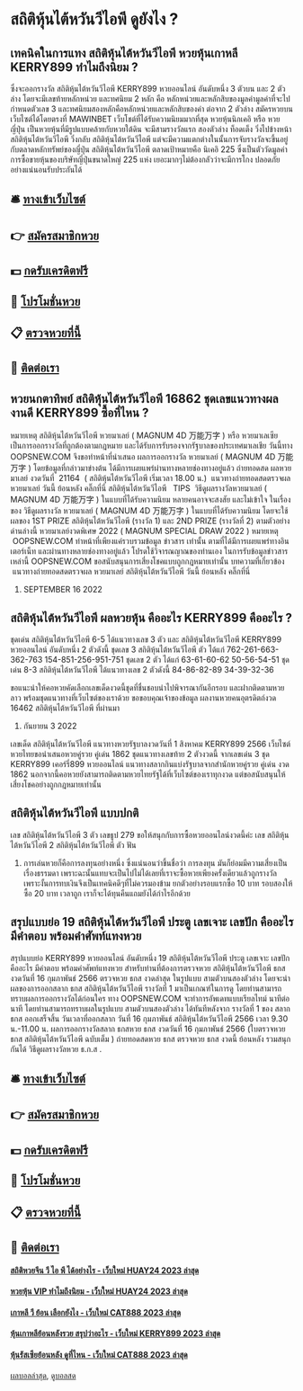 # สถิติหุ้นไต้หวันวีไอพี ดูยังไง ?
## เทคนิคในการแทง สถิติหุ้นไต้หวันวีไอพี หวยหุ้นเกาหลี KERRY899 ทำไมถึงนิยม ?
ซึ่งจะออกรางวัล สถิติหุ้นไต้หวันวีไอพี KERRY899 หวยออนไลน์ อันดับหนึ่ง 3 ตัวบน และ 2 ตัวล่าง โดยจะมีเลขท้ายหลักหน่วย และทศนิยม 2 หลัก คือ หลักหน่วยและหลักสิบของมูลค่ามูลค่าที่จะไป กำหนดตัวเลข 3 และทศนิยมสองหลักคือหลักหน่วยและหลักสิบของค่า ต่อจาก 2 ตัวล่าง สมัครหวยบนเว็บไซต์ได้โดยตรงที่ MAWINBET เว็บโชต์ที่ได้รับความนิยมมากที่สุด
หวยหุ้นนิกเคอิ หรือ หวยญี่ปุ่น เป็นหวยหุ้นที่มีรูปแบบคล้ายกับหวยใต้ดิน จะมีสามรางวัลแรก สองตัวล่าง ท็อดเต็ง วิ่งไปข้างหน้า สถิติหุ้นไต้หวันวีไอพี วิ่งกลับ สถิติหุ้นไต้หวันวีไอพี แต่จะมีความแตกต่างในนั้นการจับรางวัลจะขึ้นอยู่กับตลาดหลักทรัพย์ของญี่ปุ่น สถิติหุ้นไต้หวันวีไอพี ตลาดเป้าหมายคือ นิเคอิ 225 ซึ่งเป็นตัววัดมูลค่าการซื้อขายหุ้นของบริษัทญี่ปุ่นขนาดใหญ่ 225 แห่ง เยอะมากๆไม่ต้องกลัวว่าจะมีการโกง ปลอดภัยอย่างแน่นอนรับประกันได้

## 🛎 [ทางเข้าเว็บไซต์](https://bit.ly/3BG5bNw)
## 👉 [สมัครสมาชิกหวย](https://bit.ly/3BG5bNw)
## 💵 [กดรับเครดิตฟรี](https://bit.ly/3C3mvgS)
## 👑 [โปรโมชั่นหวย](https://bit.ly/3C3mvgS)
## 📋 [ตรวจหวยที่นี้](https://bit.ly/3C3mvgS)
## 📱 [ติดต่อเรา](https://bit.ly/3C3mvgS)

## หวยนกตาทิพย์ สถิติหุ้นไต้หวันวีไอพี 16862 ชุดเลขแนวทางผลงานดี KERRY899 ซื้อที่ไหน ?
หมายเหตุ สถิติหุ้นไต้หวันวีไอพี หวยมาเลย์ ( MAGNUM 4D 万能万字 ) หรือ หวยมาเลเซีย เป็นการออกรางวัลที่ถูกต้องตามกฎหมาย และได้รับการรับรองจากรัฐบาลของประเทศมาเลเชีย
วันนี้ทาง OOPSNEW.COM จึงขอทำหน้าที่นำเสนอ ผลการออกรางวัล หวยมาเลย์ ( MAGNUM 4D 万能万字 ) โดยข้อมูลที่กล่าวมาข่างต้น ได้มีการเผยแพร่ผ่านทางหลายช่องทางอยู่แล้ว
ถ่ายทอดสด ผลหวยมาเลย์ งวดวันที่  21164  ( สถิติหุ้นไต้หวันวีไอพี เริ่มเวลา 18.00 น.)
 แนวทางถ่ายทอดสดตรวจผล หวยมาเลย์ วันนี้ ย้อนหลัง คลิ๊กที่นี่ สถิติหุ้นไต้หวันวีไอพี  
TIPS  วิธีดูผลรางวัลหวยมาเลย์ ( MAGNUM 4D 万能万字 ) ในแบบที่ได้รับความนิยม
หลายคนอาจจะสงสัย และไม่เข้าใจ ในเรื่องของ วิธีดูผลรางวัล หวยมาเลย์ ( MAGNUM 4D 万能万字 ) ในแบบที่ได้รับความนิยม โดยจะใช้ผลของ 1ST PRIZE สถิติหุ้นไต้หวันวีไอพี (รางวัล 1) และ 2ND PRIZE (รางวัลที่ 2) ตามตัวอย่างด่านล่างนี้
หวยมาเลย์งวดพิเศษ 2022 ( MAGNUM SPECIAL DRAW 2022 )
หมายเหตุ  OOPSNEW.COM ทำหน้าที่เพียงแค่รวบรวมข้อมูล ข่าวสาร เท่านั้น ตามที่ได้มีการเผยแพร่ทางอินเตอร์เน็ท และผ่านทางหลายช่องทางอยู่แล้ว โปรดใช้วิจารณญาณของท่านเอง ในการรับข้อมูลข่าวสารเหล่านี้ OOPSNEW.COM ขอสนับสนุนการเสี่ยงโชคแบบถูกกฎหมายเท่านั้น
บทความที่เกี่ยวข้อง
 แนวทางถ่ายทอดสดตรวจผล หวยมาเลย์ สถิติหุ้นไต้หวันวีไอพี วันนี้ ย้อนหลัง คลิ๊กที่นี่  
1. SEPTEMBER 16 2022

## สถิติหุ้นไต้หวันวีไอพี ผลหวยหุ้น คืออะไร KERRY899 คืออะไร ?
ชุดเด่น สถิติหุ้นไต้หวันวีไอพี 6-5 ได้แนวทางเลข 3 ตัว และ สถิติหุ้นไต้หวันวีไอพี KERRY899 หวยออนไลน์ อันดับหนึ่ง 2 ตัวดังนี้
ชุดเลข 3 สถิติหุ้นไต้หวันวีไอพี ตัว ได้แก่
762-261-663-362-763
154-851-256-951-751
ชุดเลข 2 ตัว ได้แก่
63-61-60-62
50-56-54-51
ชุดเด่น 8-3 สถิติหุ้นไต้หวันวีไอพี ได้แนวทางเลข 2 ตัวดังนี้
84-86-82-89
34-39-32-36

ขอแนะนำให้คอหวยคัดเลือกเลขเด็ดงวดนี้ชุดที่ชื่นชอบนำไปพิจารณากันอีกรอบ และฝากติดตามหวยลาว พร้อมชุดแนวทางที่เว็บไซต์ของเราด้วย
ขอขอบคุณเจ้าของข้อมูล
ผลงานหวยคนอุตรดิตถ์งวด 16462 สถิติหุ้นไต้หวันวีไอพี ที่ผ่านมา
1. กันยายน 3 2022

เลขเด็ด สถิติหุ้นไต้หวันวีไอพี แนวทางหวยรัฐบาลงวดวันที่ 1 สิงหาคม KERRY899 2566 เว็บไซต์หวยไทยขอนำเสนอหวยคู่รวย คู่เด่น 1862 ชุดแนวทางเลขท้าย 2 ตัวงวดนี้ จากเลขเด่น 3 ชุด KERRY899 เคอร์รี่899 หวยออนไลน์ แนวทางสลากกินแบ่งรัฐบาลจากสำนักหวยคู่รวย คู่เด่น งวด 1862 นอกจากนี้คอหวยยังสามารถติดตามหวยไทยรัฐได้ที่เว็บไซต์ของเราทุกงวด แต่ขอสนับสนุนให้เสี่ยงโชคอย่างถูกกฎหมายเท่านั้น

## สถิติหุ้นไต้หวันวีไอพี แบบปกติ
เลข สถิติหุ้นไต้หวันวีไอพี 3 ตัว
เลขธูป 279
ขอให้สนุกกับการซื้อหวยออนไลน์งวดนี้ค่ะ
เลข สถิติหุ้นไต้หวันวีไอพี 2 สถิติหุ้นไต้หวันวีไอพี ตัว
ฟัน
1. การเล่นหวยก็คือการลงทุนอย่างหนึ่ง ซึ่งแน่นอนว่าขึ้นชื่อว่า การลงทุน มันก็ย่อมมีความเสี่ยงเป็นเรื่องธรรมดา เพราะฉะนั้นแทบจะเป็นไปไม่ได้เลยที่เราจะซื้อหวยเพียงครั้งเดียวแล้วถูกรางวัล เพราะงั้นการทบเงินจึงเป็นเทคนิคดีๆที่ไม่ควรมองข้าม ยกตัวอย่างรอบแรกซื้อ 10 บาท รอบสองให้ซื้อ 20 บาท เวลาถูก เราก็จะได้ทุนคืนแถมยังได้กำไรอีกด้วย

## สรุปแบบย่อ 19 สถิติหุ้นไต้หวันวีไอพี ประตู เลขเจาะ เลขปัก คืออะไร มีคำตอบ พร้อมคำศัพท์แทงหวย
สรุปแบบย่อ KERRY899 หวยออนไลน์ อันดับหนึ่ง 19 สถิติหุ้นไต้หวันวีไอพี ประตู เลขเจาะ เลขปัก คืออะไร มีคำตอบ พร้อมคำศัพท์แทงหวย สำหรับท่านที่ต้องการตรวจหวย สถิติหุ้นไต้หวันวีไอพี ธกส งวดวันที่ 16 กุมภาพันธ์ 2566 ตรวจหวย ธกส งวดล่าสุด ในรูปแบบ สามตัวบนสองตัวล่าง โดยจะนำผลของการออกสลาก ธกส สถิติหุ้นไต้หวันวีไอพี รางวัลที่ 1 มาเป็นเกณฑ์ในการดู โดยท่านสามารถทราบผลการออกรางวัลได้ก่อนใคร ทาง OOPSNEW.COM จะทำการอัพเดทแบบเรียลไทม์ นาทีต่อนาที โดยท่านสามารถทราบผลในรูปแบบ สามตัวบนสองตัวล่าง ได้ทันทีหลังจาก รางวัลที่ 1 ของ สลาก ธกส ออกเสร็จสิ้น
วันเวลาที่ออกสลาก วันที่ 16 กุมภาพันธ์ สถิติหุ้นไต้หวันวีไอพี 2566 เวลา 9.30 น.-11.00 น.
ผลการออกรางวัลสลาก ธกสหวย ธกส งวดวันที่ 16 กุมภาพันธ์ 2566 (ใบตรวจหวย ธกส สถิติหุ้นไต้หวันวีไอพี ฉบับเต็ม )
 ถ่ายทอดสดหวย ธกส ตรวจหวย ธกส งวดนี้ ย้อนหลัง รวมสนุกกันได้ 
วิธีดูผลรางวัลหวย ธ.ก.ส .

## 🛎 [ทางเข้าเว็บไซต์](https://bit.ly/3BG5bNw)
## 👉 [สมัครสมาชิกหวย](https://bit.ly/3BG5bNw)
## 💵 [กดรับเครดิตฟรี](https://bit.ly/3C3mvgS)
## 👑 [โปรโมชั่นหวย](https://bit.ly/3C3mvgS)
## 📋 [ตรวจหวยที่นี้](https://bit.ly/3C3mvgS)
## 📱 [ติดต่อเรา](https://bit.ly/3C3mvgS)

#### [สถิติหวยจีน วี ไอ พี ได้อย่างไร - เว็บใหม่ HUAY24 2023 ล่าสุด](https://atom.io/themes/สถิติหวยจีน%20วี%20ไอ%20พี%20ได้อย่างไร%20-%20เว็บใหม่%20huay24%202023%20ล่าสุด)
#### [หวยหุ้น VIP ทำไมถึงนิยม - เว็บใหม่ HUAY24 2023 ล่าสุด](https://atom.io/themes/หวยหุ้น%20vip%20ทำไมถึงนิยม%20-%20เว็บใหม่%20huay24%202023%20ล่าสุด)
#### [เกาหลี วี ย้อน เลือกยังไง - เว็บใหม่ CAT888 2023 ล่าสุด](https://atom.io/themes/เกาหลี%20วี%20ย้อน%20เลือกยังไง%20-%20เว็บใหม่%20cat888%202023%20ล่าสุด)
#### [หุ้นเกาหลีย้อนหลังรวย สรุปว่าอะไร - เว็บใหม่ KERRY899 2023 ล่าสุด](https://atom.io/themes/หุ้นเกาหลีย้อนหลังรวย%20สรุปว่าอะไร%20-%20เว็บใหม่%20kerry899%202023%20ล่าสุด)
#### [หุ้นรัสเซียย้อนหลัง ดูที่ไหน - เว็บใหม่ CAT888 2023 ล่าสุด](https://atom.io/themes/หุ้นรัสเซียย้อนหลัง%20ดูที่ไหน%20-%20เว็บใหม่%20cat888%202023%20ล่าสุด)

[ผลบอลล่าสุด](https://siamsport.tv "ผลบอลล่าสุด"), [ดูบอลสด](https://siamsport.tv/ดูบอลสด "ดูบอลสด")